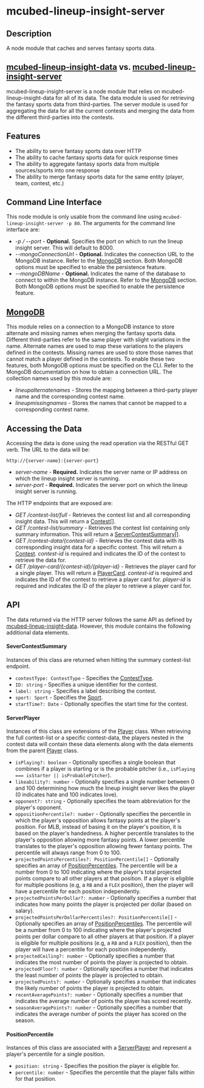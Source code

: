 # mcubed-lineup-insight-server

Description
----
A node module that caches and serves fantasy sports data.

[mcubed-lineup-insight-data](https://github.com/nickp10/mcubed-lineup-insight-data) vs. [mcubed-lineup-insight-server](https://github.com/nickp10/mcubed-lineup-insight-server)
----
mcubed-lineup-insight-server is a node module that relies on mcubed-lineup-insight-data for all of its data. The data module is used for retrieving the fantasy sports data from third-parties. The server module is used for aggregating the data for all the current contests and merging the data from the different third-parties into the contests.

Features
----
* The ability to serve fantasy sports data over HTTP
* The ability to cache fantasy sports data for quick response times
* The ability to aggregate fantasy sports data from multiple sources/sports into one response
* The ability to merge fantasy sports data for the same entity (player, team, contest, etc.)

Command Line Interface
----
This node module is only usable from the command line using `mcubed-lineup-insight-server -p 80`. The arguments for the command line interface are:

* *-p / --port* - **Optional.** Specifies the port on which to run the lineup insight server. This will default to 8000.
* *--mongoConnectionUrl* - **Optional.** Indicates the connection URL to the MongoDB instance. Refer to the [MongoDB](#mongodb) section. Both MongoDB options must be specified to enable the persistence feature.
* *--mongoDBName* - **Optional.** Indicates the name of the database to connect to within the MongoDB instance. Refer to the [MongoDB](#mongodb) section. Both MongoDB options must be specified to enable the persistence feature.

<a name="mongodb"></a>
[MongoDB](https://www.mongodb.com/)
----
This module relies on a connection to a MongoDB instance to store alternate and missing names when merging the fantasy sports data. Different third-parties refer to the same player with slight variations in the name. Alternate names are used to map these variations to the players defined in the contests. Missing names are used to store those names that cannot match a player defined in the contests. To enable these two features, both MongoDB options must be specified on the CLI. Refer to the MongoDB documentation on how to obtain a connection URL. The collection names used by this module are:

* *lineupalternatenames* - Stores the mapping between a third-party player name and the corresponding contest name.
* *lineupmissingnames* - Stores the names that cannot be mapped to a corresponding contest name.

Accessing the Data
----
Accessing the data is done using the read operation via the RESTful GET verb. The URL to the data will be:

`http://{server-name}:{server-port}`

* *server-name* - **Required.** Indicates the server name or IP address on which the lineup insight server is running.
* *server-port* - **Required.** Indicates the server port on which the lineup insight server is running.

The HTTP endpoints that are exposed are:

* *GET /contest-list/full* - Retrieves the contest list and all corresponding insight data. This will return a [Contest](https://github.com/nickp10/mcubed-lineup-insight-data#Contest)[].
* *GET /contest-list/summary* - Retrieves the contest list containing only summary information. This will return a [ServerContestSummary](#ServerContestSummary)[].
* *GET /contest-data/{contest-id}* - Retrieves the contest data with its corresponding insight data for a specific contest. This will return a [Contest](https://github.com/nickp10/mcubed-lineup-insight-data#Contest). *contest-id* is required and indicates the ID of the contest to retrieve the data for.
* *GET /player-card/{contest-id}/{player-id}* - Retrieves the player card for a single player. This will return a [PlayerCard](https://github.com/nickp10/mcubed-lineup-insight-data#PlayerCard). *contest-id* is required and indicates the ID of the contest to retrieve a player card for. *player-id* is required and indicates the ID of the player to retrieve a player card for.

API
----
The data returned via the HTTP server follows the same API as defined by [mcubed-lineup-insight-data](https://github.com/nickp10/mcubed-lineup-insight-data#InsightData). However, this module contains the following additional data elements.

#### <a name="ServerContestSummary"></a>SeverContestSummary
Instances of this class are returned when hitting the summary contest-list endpoint.

* `contestType: ContestType` - Specifies the [ContestType](https://github.com/nickp10/mcubed-lineup-insight-data#ContestType).
* `ID: string` - Specifies a unique identifier for the contest.
* `label: string` - Specifies a label describing the contest.
* `sport: Sport` - Specifies the [Sport](https://github.com/nickp10/mcubed-lineup-insight-data#Sport).
* `startTime?: Date` - Optionally specifies the start time for the contest.

#### <a name="ServerPlayer"></a>ServerPlayer
Instances of this class are extensions of the [Player](https://github.com/nickp10/mcubed-lineup-insight-data#Player) class. When retrieving the full contest-list or a specific contest-data, the players nested in the contest data will contain these data elements along with the data elements from the parent [Player](https://github.com/nickp10/mcubed-lineup-insight-data#Player) class.

* `isPlaying?: boolean` - Optionally specifies a single boolean that combines if a player is starting or is the probable pitcher (i.e., `isPlaying === isStarter || isProbablePitcher`).
* `likeability?: number` - Optionally specifies a single number between 0 and 100 determining how much the lineup insight server likes the player (0 indicates hate and 100 indicates love).
* `opponent?: string` - Optionally specifies the team abbreviation for the player's opponent.
* `oppositionPercentile?: number` - Optionally specifies the percentile in which the player's opposition allows fantasy points at the player's position. For MLB, instead of basing it on the player's position, it is based on the player's handedness. A higher percentile translates to the player's opposition allowing more fantasy points. A lower percentile translates to the player's opposition allowing fewer fantasy points. The percentile will always range from 0 to 100.
* `projectedPointsPercentiles?: PositionPercentile[]` - Optionally specifies an array of [PositionPercentiles](#PositionPercentile). The percentile will be a number from 0 to 100 indicating where the player's total projected points compare to all other players at that position. If a player is eligible for multiple positions (e.g, a `RB` and a `FLEX` position), then the player will have a percentile for each position independently.
* `projectedPointsPerDollar?: number` - Optionally specifies a number that indicates how many points the player is projected per dollar (based on salary).
* `projectedPointsPerDollarPercentiles?: PositionPercentile[]` - Optionally specifies an array of [PositionPercentiles](#PositionPercentile). The percentile will be a number from 0 to 100 indicating where the player's projected points per dollar compare to all other players at that position. If a player is eligible for multiple positions (e.g, a `RB` and a `FLEX` position), then the player will have a percentile for each position independently.
* `projectedCeiling?: number` - Optionally specifies a number that indicates the most number of points the player is projected to obtain.
* `projectedFloor?: number` - Optionally specifies a number that indicates the least number of points the player is projected to obtain.
* `projectedPoints?: number` - Optionally specifies a number that indicates the likely number of points the player is projected to obtain.
* `recentAveragePoints?: number` - Optionally specifies a number that indicates the average number of points the player has scored recently.
* `seasonAveragePoints?: number` - Optionally specifies a number that indicates the average number of points the player has scored on the season.

#### <a name="PositionPercentile"></a>PositionPercentile
Instances of this class are associated with a [ServerPlayer](#ServerPlayer) and represent a player's percentile for a single position.

* `position: string` - Specifies the position the player is eligible for.
* `percentile: number` - Specifies the percentile that the player falls within for that position.
